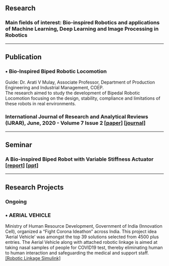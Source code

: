 ## Research
### Main fields of interest: Bio-inspired Robotics and applications of Machine Learning, Deep Learning and Image Processing in Robotics 
*** *** *** 

## Publication 
### •	Bio-Inspired Biped Robotic Locomotion 
Guide: Dr. Arati V Mulay, Associate Professor, Department of Production Engineering and Industrial Management, COEP.  
The research aimed to study the development of Bipedal Robotic Locomotion focusing on the design, stability, compliance and limitations of these robots in real environments. 
### International Journal of Research and Analytical Reviews (IJRAR), June, 2020 - Volume 7 Issue 2 [[paper]](IJRAR_Paper.pdf) [[journal]](http://ijrar.org/viewfull.php?&p_id=IJRAR2002381) 
*** *** *** 

## Seminar 
### A Bio-inspired Biped Robot with Variable Stiffness Actuator [[report]](https://drive.google.com/file/d/1vVGksA9xzr1cZri8NhxzX7tQ618LSRl1/view?usp=sharing) [[ppt]](https://drive.google.com/file/d/1EonLIPuudvMWjo-u6RqvTuAOEmv6GBTy/view?usp=sharing) 
*** *** *** 

## Research Projects
### Ongoing 
### •	AERIAL VEHICLE 
Ministry of Human Resource Development, Government of India (Innovation Cell), organized a “Fight Corona Ideathon” across India. This project idea ‘Aerial Vehicle’ was amongst the top 39 solutions selected from 4500 plus entries. The Aerial Vehicle along with attached robotic linkage is aimed at taking nasal samples of people for COVID19 test, thereby eliminating human to human interaction and safeguarding the medical and support staff.  [[Robotic Linkage Simulink]]()   
